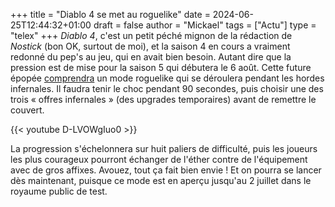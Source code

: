 +++
title = "Diablo 4 se met au roguelike"
date = 2024-06-25T12:44:32+01:00
draft = false
author = "Mickael"
tags = ["Actu"]
type = "telex"
+++
*Diablo 4*, c'est un petit péché mignon de la rédaction de *Nostick* (bon OK, surtout de moi), et la saison 4 en cours a vraiment redonné du pep's au jeu, qui en avait bien besoin. Autant dire que la pression est de mise pour la saison 5 qui débutera le 6 août. Cette future épopée [comprendra](https://news.blizzard.com/fr-fr/diablo4/24111473/retrouvez-notre-derniere-discussion-autour-du-feu-de-camp) un mode roguelike qui se déroulera pendant les hordes infernales. Il faudra tenir le choc pendant 90 secondes, puis choisir une des trois « offres infernales » (des upgrades temporaires) avant de remettre le couvert. 

{{< youtube D-LVOWgIuo0 >}} 

La progression s'échelonnera sur huit paliers de difficulté, puis les joueurs les plus courageux pourront échanger de l'éther contre de l'équipement avec de gros affixes. Avouez, tout ça fait bien envie ! Et on pourra se lancer dès maintenant, puisque ce mode est en aperçu jusqu'au 2 juillet dans le royaume public de test.